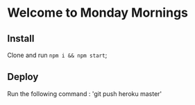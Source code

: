 # Welcome to Monday Mornings

## Install

Clone and run `npm i && npm start`;

## Deploy

Run the following command : 'git push heroku master'
